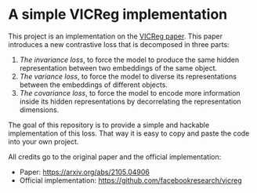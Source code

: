 # A simple VICReg implementation

This project is an implementation on the [VICReg paper](https://arxiv.org/abs/2105.04906).
This paper introduces a new contrastive loss that is decomposed in three parts:

1. *The invariance loss*, to force the model to produce the same hidden representation
between two embeddings of the same object.
2. *The variance loss*, to force the model to diverse its representations between
the embeddings of different objects.
3. *The covariance loss*, to force the model to encode more information inside its
hidden representations by decorrelating the representation dimensions.

The goal of this repository is to provide a simple and hackable implementation
of this loss.
That way it is easy to copy and paste the code into your own project.

All credits go to the original paper and the official implementation:

* Paper: <https://arxiv.org/abs/2105.04906>
* Official implementation: <https://github.com/facebookresearch/vicreg>
